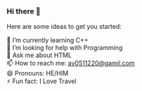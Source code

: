 ### Hi there 👋



Here are some ideas to get you started:

 🌱 I’m currently learning C++  
 🤔 I’m looking for help with Programming  
 💬 Ask me about HTML  
 📫 How to reach me: av0511220@gamil.com  
 😄 Pronouns: HE/HIM  
 ⚡ Fun fact: I Love Travel

